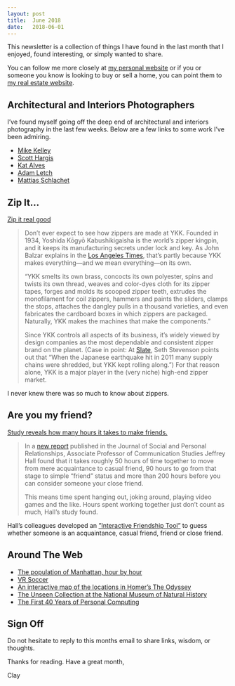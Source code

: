 ```yaml
---
layout: post
title:  June 2018
date:   2018-06-01
---
```


This newsletter is a collection of things I have found in the last month that I enjoyed, found interesting, or simply wanted to share.

You can follow me more closely at [my personal website](http://claycarson.net "Personal Website") or if you or someone you know is looking to buy or sell a home, you can point them to [my real estate website](http://claycarson.com "Business Website ").

## Architectural and Interiors Photographers

I’ve found myself going off the deep end of architectural and interiors photography in the last few weeks. Below are a few links to some work I’ve been admiring.

- [Mike Kelley](http://www.mpkelley.com/gallery/)
- [Scott Hargis](https://www.scotthargisphoto.com/PROJECTS/thumbs)
- [Kat Alves](http://www.katalves.com/projects)
- [Adam Letch](http://adamletch.com/residential-architecture/)
- [Mattias Schlachet](https://www.mattiasschlachet.com)

## Zip It…

[Zip it real good](https://qz.com/email/quartz-obsession/1264216/ "Zippers")

> Don’t ever expect to see how zippers are made at YKK. Founded in 1934, Yoshida Kōgyō Kabushikigaisha is the world’s zipper kingpin, and it keeps its manufacturing secrets under lock and key. As John Balzar explains in the [Los Angeles Times](http://articles.latimes.com/1998/sep/05/news/mn-19744/3 "LA Times"), that’s partly because YKK makes everything—and we mean everything—on its own.
> 
> “YKK smelts its own brass, concocts its own polyester, spins and twists its own thread, weaves and color-dyes cloth for its zipper tapes, forges and molds its scooped zipper teeth, extrudes the monofilament for coil zippers, hammers and paints the sliders, clamps the stops, attaches the dangley pulls in a thousand varieties, and even fabricates the cardboard boxes in which zippers are packaged. Naturally, YKK makes the machines that make the components.”
> 
> Since YKK controls all aspects of its business, it’s widely viewed by design companies as the most dependable and consistent zipper brand on the planet. (Case in point: At [Slate](http://www.slate.com/articles/business/branded/2012/04/ykk_zippers_why_so_many_designers_use_them_.html "Slate"), Seth Stevenson points out that “When the Japanese earthquake hit in 2011 many supply chains were shredded, but YKK kept rolling along.”) For that reason alone, YKK is a major player in the (very niche) high-end zipper market.

I never knew there was so much to know about zippers.

## Are you my friend?

[Study reveals how many hours it takes to make friends.](https://news.ku.edu/2018/03/06/study-reveals-number-hours-it-takes-make-friend)

> In a [new report](http://journals.sagepub.com/doi/full/10.1177/0265407518761225 "How many hours does it take to make a friend?") published in the Journal of Social and Personal Relationships, Associate Professor of Communication Studies Jeffrey Hall found that it takes roughly 50 hours of time together to move from mere acquaintance to casual friend, 90 hours to go from that stage to simple “friend” status and more than 200 hours before you can consider someone your close friend.
> 
> This means time spent hanging out, joking around, playing video games and the like. Hours spent working together just don’t count as much, Hall’s study found.

Hall’s colleagues developed an [”Interactive Friendship Tool”](https://mikewk.shinyapps.io/friendship/ "Interactive Friendship Tool") to guess whether someone is an acquaintance, casual friend, friend or close friend.

## Around The Web

- [The population of Manhattan, hour by hour](https://g.redditmedia.com/46GnzS-y_OxAXPMxPR9pUi8KT8OG0Lp6YVwqciHFOf4.gif?fm=mp4&mp4-fragmented=false&s=b1e3c42a22b4d6448ba47ae6717f0018 "Manhattan population, hour by hour")
- [VR Soccer](https://i.imgur.com/qRCImdM.gif "VR Soccer")
- [An interactive map of the locations in Homer’s The Odyssey](http://esripm.maps.arcgis.com/apps/MapTour/index.html?appid=4fc9153f4d9248b9bab7011e3950b552&webmap=962ca9da38bf4c5e9439a6acf3dd1b3e "An interactive map of the locations in Homer’s The Odyssey")
- [The Unseen Collection at the National Museum of Natural History](https://www.featureshoot.com/2016/05/the-unseen-collection-at-the-national-museum-of-natural-history/ "The Unseen Collection at the National Museum of Natural History")
- [The First 40 Years of Personal Computing](https://mobile.twitter.com/asymco/status/831961922312470528/photo/1 "The First 40 Years of Personal Computing")

## Sign Off

Do not hesitate to reply to this months email to share links, wisdom, or thoughts.

Thanks for reading. Have a great month,

Clay